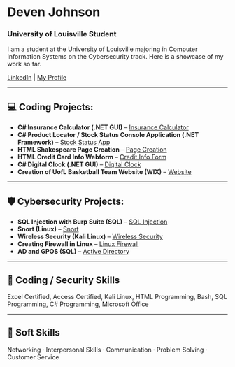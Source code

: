 # Deven Johnson

### University of Louisville Student

I am a student at the University of Louisville majoring in Computer Information Systems on the Cybersecurity track. Here is a showcase of my work so far.

[LinkedIn](#) | [My Profile](#)

---

## 💻 Coding Projects:

- **C# Insurance Calculator (.NET GUI)** – [Insurance Calculator](https://github.com/Ehyan04/C-InsuranceCalculator/blob/main/README.md)  
- **C# Product Locator / Stock Status Console Application (.NET Framework)** – [Stock Status App](https://github.com/Ehyan04/Product-In-Stock-Status-Application)  
- **HTML Shakespeare Page Creation** – [Page Creation](https://github.com/Ehyan04/Shakespeare-Page-Creation-HTML)  
- **HTML Credit Card Info Webform** – [Credit Info Form](https://github.com/Ehyan04/HTML-Credit-Card-Info-Webform)  
- **C# Digital Clock (.NET GUI)** – [Digital Clock](https://github.com/Ehyan04/Digital-Clock-Project-C)  
- **Creation of UofL Basketball Team Website (WIX)** – [Website](https://youngflymetro.wixsite.com/uofl-mens-basketball)

---

## 🛡️ Cybersecurity Projects:

- **SQL Injection with Burp Suite (SQL)** – [SQL Injection](https://github.com/Ehyan04/SQL-Injection-With-Burp-Suite/tree/main)  
- **Snort (Linux)** – [Snort](https://github.com/Ehyan04/Digital-Clock-Project-C)  
- **Wireless Security (Kali Linux)** – [Wireless Security](https://github.com/Ehyan04/Wireless-Security/tree/main)  
- **Creating Firewall in Linux** – [Linux Firewall](https://github.com/Ehyan04/Linux-Firewall/tree/main)  
- **AD and GPOS (SQL)** – [Active Directory](https://github.com/Ehyan04/AD-and-GPOS/tree/main)

---

## 🧠 Coding / Security Skills

Excel Certified, Access Certified, Kali Linux, HTML Programming, Bash, SQL Programming, C# Programming, Microsoft Office

---

## 💬 Soft Skills

Networking · Interpersonal Skills · Communication · Problem Solving · Customer Service
